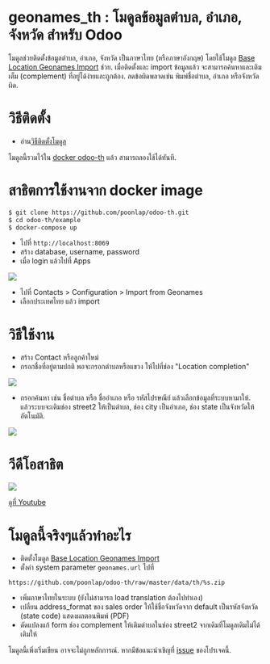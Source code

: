 # geonames_th : โมดูลข้อมูลตำบล, อำเภอ, จังหวัด สำหรับ Odoo
โมดูลช่วยติดตั้งข้อมูลตำบล, อำเภอ, จังหวัด เป็นภาษาไทย (หรือภาษาอังกฤษ) โดยใช้โมดูล [Base Location Geonames Import](https://github.com/OCA/partner-contact/tree/13.0/base_location_geonames_import) ช่วย. เมื่อติดตั้งและ import ข้อมูลแล้ว จะสามารถค้นหาและเติมเต็ม (complement) ที่อยู่ได้ง่ายและถูกต้อง. ลดข้อผิดพลาดเช่น พิมพ์ชื่อตำบล, อำเภอ หรือจังหวัดผิด.

# วิธีติดตั้ง
- อ่าน[วิธีติดตั้งโมดูล](https://odoo-development.readthedocs.io/en/latest/odoo/usage/install-module.html)

โมดูลนี้รวมไว้ใน [docker odoo-th](https://hub.docker.com/r/poonlap/odoo-th) แล้ว สามารถลองใช้ได้ทันที.

# สาธิตการใช้งานจาก docker image
```bash
$ git clone https://github.com/poonlap/odoo-th.git
$ cd odoo-th/example
$ docker-compose up 
```
- ไปที่ `http://localhost:8069` 
- สร้าง database, username, password
- เมื่อ login แล้วไปที่ Apps

![](https://raw.githubusercontent.com/wiki/poonlap/odoo-th/images/geonames_th-install.png)

- ไปที่ Contacts > Configuration > Import from Geonames
- เลือกประเทศไทย แล้ว import

# วิธีใช้งาน
- สร้าง Contact หรือลูกค้าใหม่
- กรอกชื่อที่อยู่ตามปกติ พอจะกรอกตำบลหรือแขวง ให้ไปที่ช่อง "Location completion"

![](https://raw.githubusercontent.com/wiki/poonlap/odoo-th/images/geonames_th-input.png)

- กรอกค้นหา เช่น ชื่อตำบล หรือ ชื่ออำเภอ หรือ รหัสไปรษณีย์ แล้วเลือกข้อมูลที่ระบบหามาให้. แล้วระบบจะเติมช่อง street2 ให้เป็นตำบล, ช่อง city เป็นอำเภอ, ช่อง state เป็นจังหวัดให้อัตโนมัติ.

![](https://raw.githubusercontent.com/wiki/poonlap/odoo-th/images/geonames_th-completion.png)

# วีดีโอสาธิต
![](https://raw.githubusercontent.com/wiki/poonlap/odoo-th/images/geonames_th.gif)

[ดูที่ Youtube](https://youtu.be/0E1FfSh1ZsQ)

# โมดูลนี้จริงๆแล้วทำอะไร
- ติดตั้งโมดูล [Base Location Geonames Import](https://github.com/OCA/partner-contact/tree/13.0/base_location_geonames_import)
- ตั้งค่า system parameter `geonames.url` ไปที่

```
https://github.com/poonlap/odoo-th/raw/master/data/th/%s.zip
```

- เพิ่มภาษาไทยในระบบ (ยังไม่สามารถ load translation ต้องไปทำเอง)
- เปลี่ยน address_format ของ sales order ให้ใช้ชื่อจังหวัดจาก default เป็นรหัสจังหวัด (state code) แสดงผลตอนพิมพ์ (PDF)
- ดัดแปลงแก้ form ช่อง complement ให้เติมตำบลในช่อง street2 จากเดิมที่โมดูลเดิมไม่ได้เติมให้

โมดูลนี้เพิ่งเริ่มเขียน อาจจะไม่ถูกหลักการณ์. หากมีข้อแนะนำเชิญที่ [issue](https://github.com/poonlap/geonames_th/issues) ของโปรเจคนี้.
